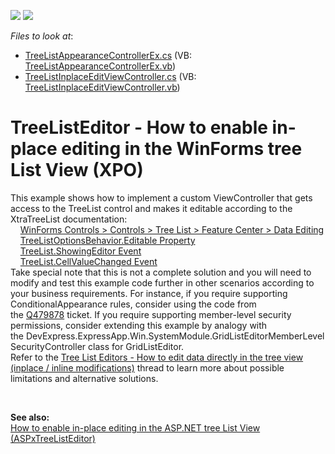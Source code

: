 <!-- default badges list -->
[![](https://img.shields.io/badge/Open_in_DevExpress_Support_Center-FF7200?style=flat-square&logo=DevExpress&logoColor=white)](https://supportcenter.devexpress.com/ticket/details/E443)
[![](https://img.shields.io/badge/📖_How_to_use_DevExpress_Examples-e9f6fc?style=flat-square)](https://docs.devexpress.com/GeneralInformation/403183)
<!-- default badges end -->
<!-- default file list -->
*Files to look at*:

* [TreeListAppearanceControllerEx.cs](./CS/WinSolution.Module.Win/TreeListAppearanceControllerEx.cs) (VB: [TreeListAppearanceControllerEx.vb](./VB/WinSolution.Module.Win/TreeListAppearanceControllerEx.vb))
* [TreeListInplaceEditViewController.cs](./CS/WinSolution.Module.Win/TreeListInplaceEditViewController.cs) (VB: [TreeListInplaceEditViewController.vb](./VB/WinSolution.Module.Win/TreeListInplaceEditViewController.vb))
<!-- default file list end -->
# TreeListEditor - How to enable in-place editing in the WinForms tree List View (XPO)


<p>This example shows how to implement a custom ViewController that gets access to the TreeList control and makes it editable according to the XtraTreeList documentation:<br>    <a href="https://documentation.devexpress.com/#WindowsForms/CustomDocument5599">WinForms Controls > Controls > Tree List > Feature Center > Data Editing</a><br>    <a href="https://documentation.devexpress.com/#WindowsForms/DevExpressXtraTreeListTreeListOptionsBehavior_Editabletopic">TreeListOptionsBehavior.Editable Property</a><br>    <a href="https://documentation.devexpress.com/#WindowsForms/DevExpressXtraTreeListTreeList_ShowingEditortopic">TreeList.ShowingEditor Event</a><br>    <a href="https://documentation.devexpress.com/#WindowsForms/DevExpressXtraTreeListTreeList_CellValueChangedtopic">TreeList.CellValueChanged Event</a><br>Take special note that this is not a complete solution and you will need to modify and test this example code further in other scenarios according to your business requirements. For instance, if you require supporting ConditionalAppearance rules, consider using the code from the <a href="https://www.devexpress.com/Support/Center/p/Q479878">Q479878</a> ticket. If you require supporting member-level security permissions, consider extending this example by analogy with the DevExpress.ExpressApp.Win.SystemModule.GridListEditorMemberLevelSecurityController class for GridListEditor.<br>Refer to the <a href="https://www.devexpress.com/Support/Center/p/S30514">Tree List Editors - How to edit data directly in the tree view (inplace / inline modifications)</a> thread to learn more about possible limitations and alternative solutions.</p>
<p> </p>
<p><strong>See also:<br></strong><a href="https://www.devexpress.com/Support/Center/p/E3570">How to enable in-place editing in the ASP.NET tree List View (ASPxTreeListEditor)</a></p>

<br/>


